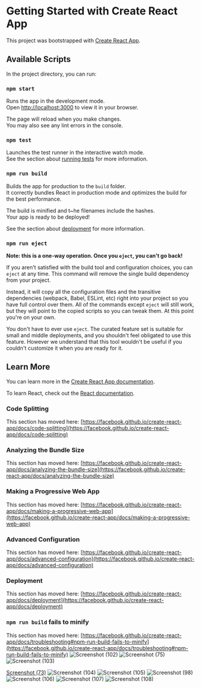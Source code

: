 # Getting Started with Create React App

This project was bootstrapped with [Create React App](https://github.com/facebook/create-react-app).

## Available Scripts

In the project directory, you can run:

### `npm start`

Runs the app in the development mode.\
Open [http://localhost:3000](http://localhost:3000) to view it in your browser.

The page will reload when you make changes.\
You may also see any lint errors in the console.

### `npm test`

Launches the test runner in the interactive watch mode.\
See the section about [running tests](https://facebook.github.io/create-react-app/docs/running-tests) for more information.

### `npm run build`

Builds the app for production to the `build` folder.\
It correctly bundles React in production mode and optimizes the build for the best performance.

The build is minified and t~he filenames include the hashes.\
Your app is ready to be deployed!

See the section about [deployment](https://facebook.github.io/create-react-app/docs/deployment) for more information.

### `npm run eject`

**Note: this is a one-way operation. Once you `eject`, you can't go back!**

If you aren't satisfied with the build tool and configuration choices, you can `eject` at any time. This command will remove the single build dependency from your project.

Instead, it will copy all the configuration files and the transitive dependencies (webpack, Babel, ESLint, etc) right into your project so you have full control over them. All of the commands except `eject` will still work, but they will point to the copied scripts so you can tweak them. At this point you're on your own.

You don't have to ever use `eject`. The curated feature set is suitable for small and middle deployments, and you shouldn't feel obligated to use this feature. However we understand that this tool wouldn't be useful if you couldn't customize it when you are ready for it.

## Learn More

You can learn more in the [Create React App documentation](https://facebook.github.io/create-react-app/docs/getting-started).

To learn React, check out the [React documentation](https://reactjs.org/).

### Code Splitting

This section has moved here: [https://facebook.github.io/create-react-app/docs/code-splitting](https://facebook.github.io/create-react-app/docs/code-splitting)

### Analyzing the Bundle Size

This section has moved here: [https://facebook.github.io/create-react-app/docs/analyzing-the-bundle-size](https://facebook.github.io/create-react-app/docs/analyzing-the-bundle-size)

### Making a Progressive Web App

This section has moved here: [https://facebook.github.io/create-react-app/docs/making-a-progressive-web-app](https://facebook.github.io/create-react-app/docs/making-a-progressive-web-app)

### Advanced Configuration

This section has moved here: [https://facebook.github.io/create-react-app/docs/advanced-configuration](https://facebook.github.io/create-react-app/docs/advanced-configuration)

### Deployment

This section has moved here: [https://facebook.github.io/create-react-app/docs/deployment](https://facebook.github.io/create-react-app/docs/deployment)

### `npm run build` fails to minify

This section has moved here: [https://facebook.github.io/create-react-app/docs/troubleshooting#npm-run-build-fails-to-minify](https://facebook.github.io/create-react-app/docs/troubleshooting#npm-run-build-fails-to-minify)
![Screenshot (102)](https://github.com/user-attachments/assets/ee83f0f7-27ca-44a8-8fde-a95544a945dd)
![Screenshot (75)](https://github.com/user-attachments/assets/41e8797b-74e2-4f3d-8408-f1dec1bd99ce)
![Screenshot (103)](https://github.com/user-attachments/assets/70b7380e-7085-4bd4-b3d2-6c0629548e24)

[Screenshot (73)](https://github.com/user-attachments/assets/72f7f2e8-1a14-4076-aa8e-23b16d53f18b)
![Screenshot (104)](https://github.com/user-attachments/assets/c19f98f3-5686-4aad-8ec7-d041f7e3e162)
![Screenshot (105)](https://github.com/user-attachments/assets/62f79304-01aa-4693-9321-2fbd4f91a8e1)
![Screenshot (98)](https://github.com/user-attachments/assets/e68d3b34-2eee-4f0e-826b-857885740c08)
![Screenshot (106)](https://github.com/user-attachments/assets/704f8cbf-3c53-4c82-aabe-40fa6085b7f1)
![Screenshot (107)](https://github.com/user-attachments/assets/fa3fbbad-0ccb-44a4-b4bb-e57f59065170)
![Screenshot (108)](https://github.com/user-attachments/assets/33c2a220-c363-4217-8ffb-6d08bf33e21d)
